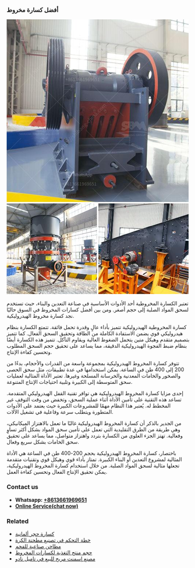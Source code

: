 <h3>أفضل كسارة مخروط</h3><img src='1701746497.jpg' alt=''><p>تعتبر الكسارة المخروطية أحد الأدوات الأساسية في صناعة التعدين والبناء، حيث تستخدم لسحق المواد الصلبة إلى حجم أصغر. ومن بين أفضل كسارات المخروط في السوق حاليًا نجد كسارة مخروط الهيدروليكية. </p><p>كسارة المخروطية الهيدروليكية تتميز بأداء عالٍ وقدرة تحمل فائقة. تتمتع الكسارة بنظام هيدروليكي قوي يضمن الاستفادة الكاملة من الطاقة وتحقيق السحق الفعال. كما تتميز بتصميم متقدم وهيكل متين يتحمل الضغوط العالية ويقاوم التآكل. تتميز هذه الكسارة أيضًا بنظام ضبط الفجوة الهيدروليكية الدقيقة، مما يساعد على تحقيق حجم السحق المطلوب وتحسين كفاءة الإنتاج.</p><p>تتوفر كسارة المخروط الهيدروليكية بمجموعة واسعة من القدرات والأحجام، بدءًا من 200 إلى 400 طن في الساعة. يمكن استخدامها في عدة تطبيقات، مثل سحق الحصى والصخور والخامات المعدنية والخرسانة المسلحة وغيرها. تعتبر الأداة المثالية لعمليات سحق المتوسطة إلى الكبيرة وتلبية احتياجات الإنتاج المتنوعة.</p><p>إحدى مزايا كسارة المخروط الهيدروليكية هي توافر تقنية القفل الهيدروليكي المتقدمة. تساعد هذه التقنية على تأمين الأداة أثناء عملية السحق، وتخفض من وقت التوقف غير المخطط له. يُعتبر هذا النظام مهمًا للمشروعات الكبيرة حيث يعتمد على الأدوات المتطورة ويتطلب سرعة وفاعلية في تشغيل الآلات.</p><p>من الجدير بالذكر أن كسارة المخروط الهيدروليكية غالبًا ما تعمل بالاهتزاز الميكانيكي، وهي طريقة من الطرق التقليدية التي تعمل على تأمين سحق المواد بشكل أكثر تساوٍ وفعالية. تهتز الجزء العلوي من الكسارة بتردد واهتزاز متواصل، مما يساعد على تحقيق سحق الخامات بشكل سريع وفعال.</p><p>باختصار، كسارة المخروط الهيدروليكية بحجم 200-400 طن في الساعة هي الأداة المثالية لمشروع التعدين أو البناء الكبيرة. تمتاز بأداء قوي وهيكل قوي وتقنيات متقدمة تجعلها مثالية لسحق المواد الصلبة. من خلال استخدام كسارة المخروط الهيدروليكية، يمكن تحقيق الإنتاج الفعال وتحسين كفاءة العمل.</p><h3>Contact us</h3><ul><li><strong>Whatsapp:&nbsp;<a href="https://wa.me/8613661969651">+8613661969651</a></strong></li><li><a href="https://swt.shibang-china.com/?git&amp;zhl&amp;أفضل كسارة مخروط"><strong>Online Service(chat now)</strong></a></li></ul><h3>Related</h3><ul><li><a href='كسارة حجر ألمانية.md'>كسارة حجر ألمانية</a></li><li><a href='خطة التحكم في تصنيع مطحنة الكرة.md'>خطة التحكم في تصنيع مطحنة الكرة</a></li><li><a href='مطاحن صناعية للفحم.md'>مطاحن صناعية للفحم</a></li><li><a href='حجم منتج التغذية لكسارات المخروط.md'>حجم منتج التغذية لكسارات المخروط</a></li><li><a href='مصنع إسمنت مربح للبيع في تاميل نادو.md'>مصنع إسمنت مربح للبيع في تاميل نادو</a></li></ul>